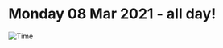 # Monday 08 Mar 2021 - all day!
![Time](https://github.com/rich-ctm/today/workflows/Time/badge.svg)
